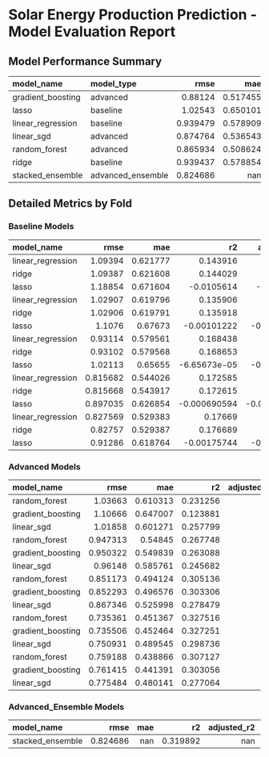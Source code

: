 # Solar Energy Production Prediction - Model Evaluation Report


## Model Performance Summary


| model_name        | model_type        |     rmse |        mae |          r2 |    mape |
|:------------------|:------------------|---------:|-----------:|------------:|--------:|
| gradient_boosting | advanced          | 0.88124  |   0.517455 |  0.264116   | 197.569 |
| lasso             | baseline          | 1.02543  |   0.650101 | -0.00281764 | 103.719 |
| linear_regression | baseline          | 0.939479 |   0.578909 |  0.159507   | 167.17  |
| linear_sgd        | advanced          | 0.874764 |   0.536543 |  0.271552   | 183.221 |
| random_forest     | advanced          | 0.865934 |   0.508624 |  0.287757   | 194.849 |
| ridge             | baseline          | 0.939437 |   0.578854 |  0.159581   | 167.182 |
| stacked_ensemble  | advanced_ensemble | 0.824686 | nan        |  0.319892   | nan     |

## Detailed Metrics by Fold



### Baseline Models


| model_name        |     rmse |      mae |           r2 |   adjusted_r2 |     mape |   fold | model_type   |
|:------------------|---------:|---------:|-------------:|--------------:|---------:|-------:|:-------------|
| linear_regression | 1.09394  | 0.621777 |  0.143916    |   0.143657    | 148.126  |      1 | baseline     |
| ridge             | 1.09387  | 0.621608 |  0.144029    |   0.14377     | 147.889  |      1 | baseline     |
| lasso             | 1.18854  | 0.671604 | -0.0105614   |  -0.0108665   | 108.175  |      1 | baseline     |
| linear_regression | 1.02907  | 0.619796 |  0.135906    |   0.135645    | 170.326  |      2 | baseline     |
| ridge             | 1.02906  | 0.619791 |  0.135918    |   0.135657    | 170.33   |      2 | baseline     |
| lasso             | 1.1076   | 0.67673  | -0.00101222  |  -0.00131445  |  99.7745 |      2 | baseline     |
| linear_regression | 0.93114  | 0.579561 |  0.168438    |   0.168187    | 182.416  |      3 | baseline     |
| ridge             | 0.93102  | 0.579568 |  0.168653    |   0.168402    | 182.85   |      3 | baseline     |
| lasso             | 1.02113  | 0.65655  | -6.65673e-05 |  -0.00036852  | 103.641  |      3 | baseline     |
| linear_regression | 0.815682 | 0.544026 |  0.172585    |   0.172336    | 172.176  |      4 | baseline     |
| ridge             | 0.815668 | 0.543917 |  0.172615    |   0.172365    | 172.033  |      4 | baseline     |
| lasso             | 0.897035 | 0.626854 | -0.000690594 |  -0.000992734 | 104.328  |      4 | baseline     |
| linear_regression | 0.827569 | 0.529383 |  0.17669     |   0.176442    | 162.803  |      5 | baseline     |
| ridge             | 0.82757  | 0.529387 |  0.176689    |   0.17644     | 162.808  |      5 | baseline     |
| lasso             | 0.91286  | 0.618764 | -0.00175744  |  -0.00205991  | 102.678  |      5 | baseline     |

### Advanced Models


| model_name        |     rmse |      mae |       r2 |   adjusted_r2 |    mape |   fold | model_type   |
|:------------------|---------:|---------:|---------:|--------------:|--------:|-------:|:-------------|
| random_forest     | 1.03663  | 0.610313 | 0.231256 |           nan | 285.084 |      1 | advanced     |
| gradient_boosting | 1.10666  | 0.647007 | 0.123881 |           nan | 297.81  |      1 | advanced     |
| linear_sgd        | 1.01858  | 0.601271 | 0.257799 |           nan | 214.861 |      1 | advanced     |
| random_forest     | 0.947313 | 0.54845  | 0.267748 |           nan | 181.522 |      2 | advanced     |
| gradient_boosting | 0.950322 | 0.549839 | 0.263088 |           nan | 181.42  |      2 | advanced     |
| linear_sgd        | 0.96148  | 0.585761 | 0.245682 |           nan | 187.895 |      2 | advanced     |
| random_forest     | 0.851173 | 0.494124 | 0.305136 |           nan | 184.166 |      3 | advanced     |
| gradient_boosting | 0.852293 | 0.496576 | 0.303306 |           nan | 187.578 |      3 | advanced     |
| linear_sgd        | 0.867346 | 0.525998 | 0.278479 |           nan | 187.332 |      3 | advanced     |
| random_forest     | 0.735361 | 0.451367 | 0.327516 |           nan | 171.299 |      4 | advanced     |
| gradient_boosting | 0.735506 | 0.452464 | 0.327251 |           nan | 166.445 |      4 | advanced     |
| linear_sgd        | 0.750931 | 0.489545 | 0.298736 |           nan | 173.422 |      4 | advanced     |
| random_forest     | 0.759188 | 0.438866 | 0.307127 |           nan | 152.176 |      5 | advanced     |
| gradient_boosting | 0.761415 | 0.441391 | 0.303056 |           nan | 154.59  |      5 | advanced     |
| linear_sgd        | 0.775484 | 0.480141 | 0.277064 |           nan | 152.594 |      5 | advanced     |

### Advanced_Ensemble Models


| model_name       |     rmse |   mae |       r2 |   adjusted_r2 |   mape | fold   | model_type        |
|:-----------------|---------:|------:|---------:|--------------:|-------:|:-------|:------------------|
| stacked_ensemble | 0.824686 |   nan | 0.319892 |           nan |    nan | all    | advanced_ensemble |